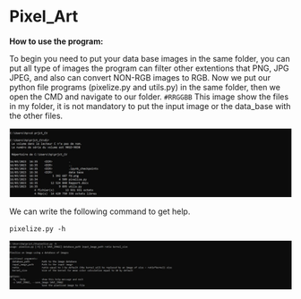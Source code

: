 # Pixel_Art

**How to use the program:**

To begin you need to put your data base images in the same folder, you can put all type of images the program can filter other extentions that PNG, JPG JPEG, and also can convert NON-RGB images to RGB.
Now we put our python file programs (pixelize.py and utils.py) in the same folder, then we open the CMD and navigate to our folder.
`#RRGGBB` This image show the files in my folder, it is not mandatory to put the input image or the data_base with the other files.

![](https://github.com/ChehabiMed/Pixel_Art/blob/main/readme_pictures/Capture1.JPG)

We can write the following command to get help.
```
pixelize.py -h
```
![](https://github.com/ChehabiMed/Pixel_Art/blob/main/readme_pictures/Capture2.JPG)




